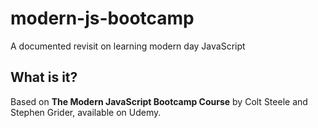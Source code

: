# modern-js-bootcamp

A documented revisit on learning modern day JavaScript

## What is it?

Based on <b>The Modern JavaScript Bootcamp Course</b> by Colt Steele and Stephen Grider, available on Udemy.
